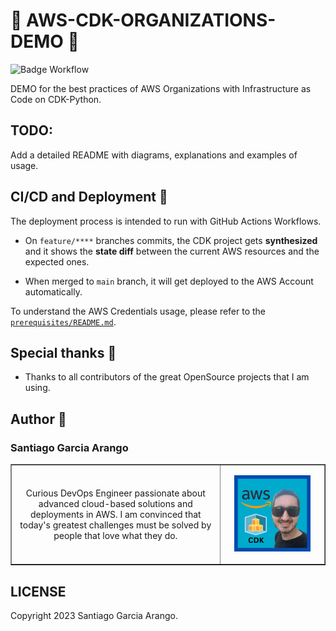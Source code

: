 # :bank: AWS-CDK-ORGANIZATIONS-DEMO :bank:

![Badge Workflow](https://github.com/san99tiago/aws-cdk-organizations-demo/actions/workflows/deploy.yml/badge.svg)

DEMO for the best practices of AWS Organizations with Infrastructure as Code on CDK-Python.

## TODO:

Add a detailed README with diagrams, explanations and examples of usage.

## CI/CD and Deployment 🚀

The deployment process is intended to run with GitHub Actions Workflows.

- On `feature/****` branches commits, the CDK project gets **synthesized** and it shows the **state diff** between the current AWS resources and the expected ones.

- When merged to `main` branch, it will get deployed to the AWS Account automatically.

To understand the AWS Credentials usage, please refer to the [`prerequisites/README.md`](.github/prerequisites/README.md).

## Special thanks :gift:

- Thanks to all contributors of the great OpenSource projects that I am using. <br>

## Author :musical_keyboard:

### Santiago Garcia Arango

<table border="1">
    <tr>
        <td>
            <p align="center">Curious DevOps Engineer passionate about advanced cloud-based solutions and deployments in AWS. I am convinced that today's greatest challenges must be solved by people that love what they do.</p>
        </td>
        <td>
            <p align="center"><img src="assets/SantiagoGarciaArangoCDK.png" width=80%></p>
        </td>
    </tr>
</table>

## LICENSE

Copyright 2023 Santiago Garcia Arango.
